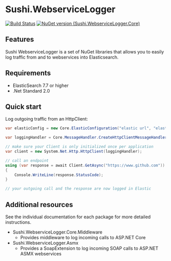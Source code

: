 # Sushi.WebserviceLogger
[![Build Status](https://dev.azure.com/supershift/Mediakiwi/_apis/build/status/Sushi.WebserviceLogger?branchName=main)](https://dev.azure.com/supershift/Mediakiwi/_build/latest?definitionId=100&branchName=main)
[![NuGet version (Sushi.WebserviceLogger.Core)](https://img.shields.io/nuget/v/Sushi.WebserviceLogger.Core.svg?style=flat-square)](https://www.nuget.org/packages/Sushi.WebserviceLogger.Core/)
## Features
Sushi WebserviceLogger is a set of NuGet libraries that allows you to easily log traffic from and to webservices into Elasticsearch.
## Requirements
* ElasticSearch 7.7 or higher
* .Net Standard 2.0
## Quick start
Log outgoing traffic from an HttpClient:
```csharp
var elasticConfig = new Core.ElasticConfiguration("elastic url", "elastic user", "elastic password");

var loggingHandler = Core.MessageHandler.CreateHttpClientMessageHandler<LogItem>(elasticConfig);

// make sure your Client is only initialized once per application
var client = new System.Net.Http.HttpClient(loggingHandler);     

// call an endpoint
using (var response = await Client.GetAsync("https://www.github.com"))
{
    Console.WriteLine(response.StatusCode);
}

// your outgoing call and the response are now logged in Elastic
```

## Additional resources
See the individual documentation for each package for more detailed instructions.
* Sushi.WebserviceLogger.Core.Middleware
  * Provides middleware to log incoming calls to ASP.NET Core
* Sushi.WebserviceLogger.Asmx
  * Provides a SoapExtension to log incoming SOAP calls to ASP.NET ASMX webservices
